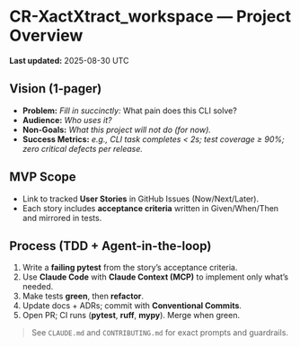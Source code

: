 # CR-XactXtract_workspace — Project Overview

**Last updated:** 2025-08-30 UTC

## Vision (1‑pager)
- **Problem:** _Fill in succinctly:_ What pain does this CLI solve?
- **Audience:** _Who uses it?_
- **Non‑Goals:** _What this project will not do (for now)._
- **Success Metrics:** _e.g., CLI task completes < 2s; test coverage ≥ 90%; zero critical defects per release._

## MVP Scope
- Link to tracked **User Stories** in GitHub Issues (Now/Next/Later).
- Each story includes **acceptance criteria** written in Given/When/Then and mirrored in tests.

## Process (TDD + Agent-in-the-loop)
1. Write a **failing pytest** from the story’s acceptance criteria.
2. Use **Claude Code** with **Claude Context (MCP)** to implement only what’s needed.
3. Make tests **green**, then **refactor**.
4. Update docs + ADRs; commit with **Conventional Commits**.
5. Open PR; CI runs (**pytest**, **ruff**, **mypy**). Merge when green.

> See `CLAUDE.md` and `CONTRIBUTING.md` for exact prompts and guardrails.
